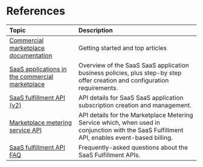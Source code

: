 #  References

| Topic | Description																										 
|:----- | :----------    
| [Commercial marketplace documentation](https://docs.microsoft.com/en-us/azure/marketplace/) | Getting started and top articles									
| [SaaS applications in the commercial marketplace](https://docs.microsoft.com/azure/marketplace/partner-center-portal/create-new-saas-offer) | Overview of the SaaS SaaS application business policies, plus step-by step offer creation and configuration requirements.
| [SaaS fulfillment API (v2)](https://docs.microsoft.com/azure/marketplace/partner-center-portal/pc-saas-fulfillment-api-v2) | API details for SaaS SaaS application subscription creation and management.
| [Marketplace metering service API](https://docs.microsoft.com/azure/marketplace/partner-center-portal/marketplace-metering-service-apis) | API details for the Marketplace Metering Service which, when used in conjunction with the SaaS Fulfillment API, enables event-based billing.
| [SaaS fulfillment API FAQ](https://docs.microsoft.com/azure/marketplace/partner-center-portal/saas-fulfillment-apis-faq)  | Frequently-asked questions about the SaaS Fulfillment APIs.

